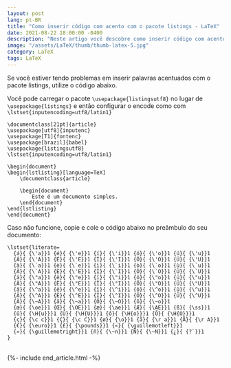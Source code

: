 ```yaml
---
layout: post
lang: pt-BR
title: "Como inserir código com acento com o pacote listings - LaTeX"
date: 2021-08-22 18:00:00 -0400
description: "Neste artigo você descobre como inserir código com acento com o pacote listings no LaTeX."
image: "/assets/LaTeX/thumb/thumb-latex-5.jpg"
category: LaTeX
tags: LaTeX
---
```


Se você estiver tendo problemas em inserir palavras acentuados com o pacote listings, utilize o código abaixo.

Você pode carregar o pacote `\usepackage{listingsutf8}` no lugar de `\usepackage{listings}` e então configurar o encode como com `\lstset{inputencoding=utf8/latin1}`

```TeX
\documentclass[21pt]{article}
\usepackage[utf8]{inputenc}
\usepackage[T1]{fontenc}
\usepackage[brazil]{babel}
\usepackage{listingsutf8}
\lstset{inputencoding=utf8/latin1}

\begin{document}
\begin{lstlisting}[language=TeX]
    \documentclass{article}

    \begin{document}
        Este é um documento simples.
    \end{document}
\end{lstlisting}
\end{document}
```

Caso não funcione, copie e cole o código abaixo no preâmbulo do seu documento:

```TeX
\lstset{literate=
  {á}{ {\'a}}1 {é}{ {\'e}}1 {í}{ {\'i}}1 {ó}{ {\'o}}1 {ú}{ {\'u}}1
  {Á}{ {\'A}}1 {É}{ {\'E}}1 {Í}{ {\'I}}1 {Ó}{ {\'O}}1 {Ú}{ {\'U}}1
  {à}{ {\`a}}1 {è}{ {\`e}}1 {ì}{ {\`i}}1 {ò}{ {\`o}}1 {ù}{ {\`u}}1
  {À}{ {\`A}}1 {È}{ {\'E}}1 {Ì}{ {\`I}}1 {Ò}{ {\`O}}1 {Ù}{ {\`U}}1
  {ä}{ {\"a}}1 {ë}{ {\"e}}1 {ï}{ {\"i}}1 {ö}{ {\"o}}1 {ü}{ {\"u}}1
  {Ä}{ {\"A}}1 {Ë}{ {\"E}}1 {Ï}{ {\"I}}1 {Ö}{ {\"O}}1 {Ü}{ {\"U}}1
  {â}{ {\^a}}1 {ê}{ {\^e}}1 {î}{ {\^i}}1 {ô}{ {\^o}}1 {û}{ {\^u}}1
  {Â}{ {\^A}}1 {Ê}{ {\^E}}1 {Î}{ {\^I}}1 {Ô}{ {\^O}}1 {Û}{ {\^U}}1
  {Ã}{ {\~A}}1 {ã}{ {\~a}}1 {Õ}{ {\~O}}1 {õ}{ {\~o}}1
  {œ}{ {\oe}}1 {Œ}{ {\OE}}1 {æ}{ {\ae}}1 {Æ}{ {\AE}}1 {ß}{ {\ss}}1
  {ű}{ {\H{u}}}1 {Ű}{ {\H{U}}}1 {ő}{ {\H{o}}}1 {Ő}{ {\H{O}}}1
  {ç}{ {\c c}}1 {Ç}{ {\c C}}1 {ø}{ {\o}}1 {å}{ {\r a}}1 {Å}{ {\r A}}1
  {€}{ {\euro}}1 {£}{ {\pounds}}1 {«}{ {\guillemotleft}}1
  {»}{ {\guillemotright}}1 {ñ}{ {\~n}}1 {Ñ}{ {\~N}}1 {¿}{ {?`}}1
}
```

<br>
{%- include end_article.html -%}
